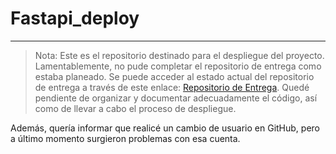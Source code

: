# Fastapi_deploy

---
> Nota: Este es el repositorio destinado para el despliegue del proyecto. Lamentablemente, no pude completar el repositorio de entrega como estaba planeado. Se puede acceder al estado actual del repositorio de entrega a través de este enlace: [Repositorio de Entrega](https://github.com/CrissMorrin1028/PI01_MLOps_CF.git). Quedé pendiente de organizar y documentar adecuadamente el código, así como de llevar a cabo el proceso de despliegue.

Además, quería informar que realicé un cambio de usuario en GitHub, pero a último momento surgieron problemas con esa cuenta.
